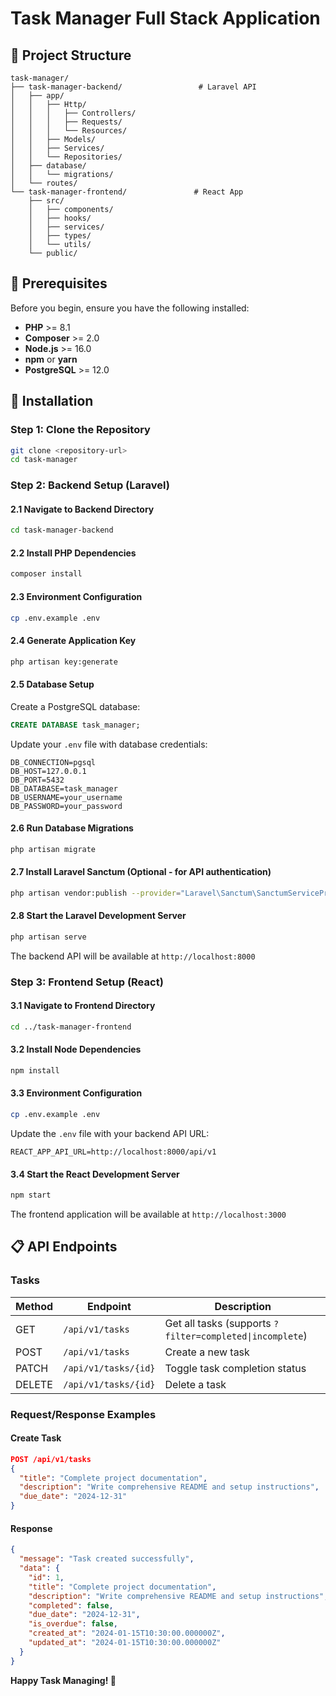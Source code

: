 # Task Manager Full Stack Application
## 📁 Project Structure

```
task-manager/
├── task-manager-backend/                 # Laravel API
│   ├── app/
│   │   ├── Http/
│   │   │   ├── Controllers/
│   │   │   ├── Requests/
│   │   │   └── Resources/
│   │   ├── Models/
│   │   ├── Services/
│   │   └── Repositories/
│   ├── database/
│   │   └── migrations/
│   └── routes/
└── task-manager-frontend/               # React App
    ├── src/
    │   ├── components/
    │   ├── hooks/
    │   ├── services/
    │   ├── types/
    │   └── utils/
    └── public/
```

## 🔧 Prerequisites

Before you begin, ensure you have the following installed:

- **PHP** >= 8.1
- **Composer** >= 2.0
- **Node.js** >= 16.0
- **npm** or **yarn**
- **PostgreSQL** >= 12.0

## 🚀 Installation

### Step 1: Clone the Repository

```bash
git clone <repository-url>
cd task-manager
```

### Step 2: Backend Setup (Laravel)

#### 2.1 Navigate to Backend Directory

```bash
cd task-manager-backend
```

#### 2.2 Install PHP Dependencies

```bash
composer install
```

#### 2.3 Environment Configuration

```bash
cp .env.example .env
```

#### 2.4 Generate Application Key

```bash
php artisan key:generate
```

#### 2.5 Database Setup

Create a PostgreSQL database:

```sql
CREATE DATABASE task_manager;
```

Update your `.env` file with database credentials:

```env
DB_CONNECTION=pgsql
DB_HOST=127.0.0.1
DB_PORT=5432
DB_DATABASE=task_manager
DB_USERNAME=your_username
DB_PASSWORD=your_password
```

#### 2.6 Run Database Migrations

```bash
php artisan migrate
```

#### 2.7 Install Laravel Sanctum (Optional - for API authentication)

```bash
php artisan vendor:publish --provider="Laravel\Sanctum\SanctumServiceProvider"
```

#### 2.8 Start the Laravel Development Server

```bash
php artisan serve
```

The backend API will be available at `http://localhost:8000`

### Step 3: Frontend Setup (React)

#### 3.1 Navigate to Frontend Directory

```bash
cd ../task-manager-frontend
```

#### 3.2 Install Node Dependencies

```bash
npm install
```

#### 3.3 Environment Configuration

```bash
cp .env.example .env
```

Update the `.env` file with your backend API URL:

```env
REACT_APP_API_URL=http://localhost:8000/api/v1
```

#### 3.4 Start the React Development Server

```bash
npm start
```

The frontend application will be available at `http://localhost:3000`

## 📋 API Endpoints

### Tasks

| Method | Endpoint | Description |
|--------|----------|-------------|
| GET | `/api/v1/tasks` | Get all tasks (supports `?filter=completed\|incomplete`) |
| POST | `/api/v1/tasks` | Create a new task |
| PATCH | `/api/v1/tasks/{id}` | Toggle task completion status |
| DELETE | `/api/v1/tasks/{id}` | Delete a task |

### Request/Response Examples

#### Create Task
```json
POST /api/v1/tasks
{
  "title": "Complete project documentation",
  "description": "Write comprehensive README and setup instructions",
  "due_date": "2024-12-31"
}
```

#### Response
```json
{
  "message": "Task created successfully",
  "data": {
    "id": 1,
    "title": "Complete project documentation",
    "description": "Write comprehensive README and setup instructions",
    "completed": false,
    "due_date": "2024-12-31",
    "is_overdue": false,
    "created_at": "2024-01-15T10:30:00.000000Z",
    "updated_at": "2024-01-15T10:30:00.000000Z"
  }
}
```

**Happy Task Managing! 🎯**
